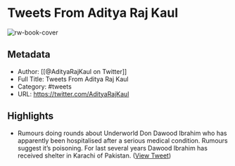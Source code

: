 # Tweets From Aditya Raj Kaul

![rw-book-cover](https://pbs.twimg.com/profile_images/1774343694268645376/ExyPf45R.jpg)

## Metadata
- Author: [[@AdityaRajKaul on Twitter]]
- Full Title: Tweets From Aditya Raj Kaul
- Category: #tweets
- URL: https://twitter.com/AdityaRajKaul

## Highlights
- Rumours doing rounds about Underworld Don Dawood Ibrahim who has apparently been hospitalised after a serious medical condition. Rumours suggest it’s poisoning. For last several years Dawood Ibrahim has received shelter in Karachi of Pakistan. ([View Tweet](https://twitter.com/AdityaRajKaul/status/1736441436684558479))
